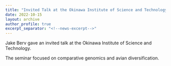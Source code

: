 ```yaml
---
title: "Invited Talk at the Okinawa Institute of Science and Technology"
date: 2022-10-15
layout: archive
author_profile: true
excerpt_separator: "<!--news-excerpt-->"
---
```

Jake Berv gave an invited talk at the Okinawa Institute of Science and Technology.

<!--news-excerpt-->
The seminar focused on comparative genomics and avian diversification.
